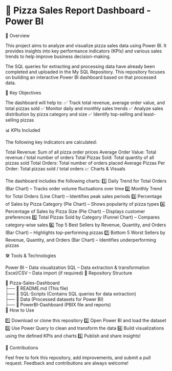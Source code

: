 
# 🍕 Pizza Sales Report Dashboard - Power BI

📌 Overview

This project aims to analyze and visualize pizza sales data using Power BI. It provides insights into key performance indicators (KPIs) and various sales trends to help improve business decision-making.

The SQL queries for extracting and processing data have already been completed and uploaded in the  My SQL Repository. This repository focuses on building an interactive Power BI dashboard based on that processed data.

🎯 Key Objectives

The dashboard will help to:
✅ Track total revenue, average order value, and total pizzas sold
✅ Monitor daily and monthly sales trends
✅ Analyze sales distribution by pizza category and size
✅ Identify top-selling and least-selling pizzas

📊 KPIs Included

The following key indicators are calculated:

Total Revenue: Sum of all pizza order prices
Average Order Value: Total revenue / total number of orders
Total Pizzas Sold: Total quantity of all pizzas sold
Total Orders: Total number of orders placed
Average Pizzas Per Order: Total pizzas sold / total orders
📈 Charts & Visuals

The dashboard includes the following charts:
1️⃣ Daily Trend for Total Orders (Bar Chart) – Tracks order volume fluctuations over time
2️⃣ Monthly Trend for Total Orders (Line Chart) – Identifies peak sales periods
3️⃣ Percentage of Sales by Pizza Category (Pie Chart) – Shows popularity of pizza types
4️⃣ Percentage of Sales by Pizza Size (Pie Chart) – Displays customer preferences
5️⃣ Total Pizzas Sold by Category (Funnel Chart) – Compares category-wise sales
6️⃣ Top 5 Best Sellers by Revenue, Quantity, and Orders (Bar Chart) – Highlights top-performing pizzas
7️⃣ Bottom 5 Worst Sellers by Revenue, Quantity, and Orders (Bar Chart) – Identifies underperforming pizzas

🛠️ Tools & Technologies

Power BI – Data visualization
SQL – Data extraction & transformation
Excel/CSV – Data import (if required)
📂 Repository Structure

📁 Pizza-Sales-Dashboard  
 ├── 📄 README.md (This file)  
 ├── 📂 SQL-Scripts (Contains SQL queries for data extraction)  
 ├── 📂 Data (Processed datasets for Power BI)  
 ├── 📂 PowerBI-Dashboard (PBIX file and reports)  
🚀 How to Use

1️⃣ Download or clone this repository
2️⃣ Open Power BI and load the dataset
3️⃣ Use Power Query to clean and transform the data
4️⃣ Build visualizations using the defined KPIs and charts
5️⃣ Publish and share insights!

📢 Contributions

Feel free to fork this repository, add improvements, and submit a pull request. Feedback and contributions are always welcome!
